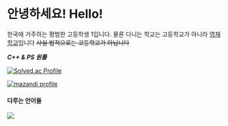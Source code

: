 안녕하세요! Hello!
=============

한국에 거주하는 평범한 고등학생 1입니다. 물론 다니는 학교는 고등학교가 아니라 [영재학교](https://www.gs.hs.kr/)입니다
~~사실 법적으로는 고등학교가 아닙니다~~

***C++ & PS 원툴***

[![Solved.ac Profile](http://mazassumnida.wtf/api/v2/generate_badge?boj=sivcde0405)](https://solved.ac/sivcde0405/)<br>

[![mazandi profile](http://mazandi.herokuapp.com/api?handle=sivcde0405&theme=warm)](https://solved.ac/sivcde0405/)<br>

#### 다루는 언어들

![](https://img.shields.io/badge/C%2B%2B-00599C?style=for-the-badge&logo=c%2B%2B&logoColor=white)
